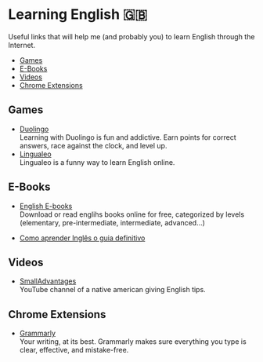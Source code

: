 # Learning English :uk:
Useful links that will help me (and probably you) to learn English through the Internet.

* [Games](#games)
* [E-Books](#e-books)
* [Videos](#videos)
* [Chrome Extensions](#chrome-extensions)

## Games

* [Duolingo](https://www.duolingo.com/) <br/>
Learning with Duolingo is fun and addictive. Earn points for correct answers, race against the clock, and level up.
* [Lingualeo](https://lingualeo.com/) <br />
Lingualeo is a funny way to learn English online.

## E-Books

* [English E-books](http://english-e-books.net/) <br/>
Download or read englihs books online for free, categorized by levels (elementary, pre-intermediate, intermediate, advanced...)

* [Como aprender Inglês o guia definitivo](http://www.mairovergara.com/adw-ebook-single-search/?utm_source=adwords&utm_campaign=adw-ebook&utm_medium=search&utm_term=%22como%20aprender%20ingles%20o%20guia%20definitivo%22&gclid=EAIaIQobChMIufmbrPqh1QIVAwaRCh1YTA-YEAAYASAAEgJDhvD_BwE#hero)

## Videos

* [SmallAdvantages](https://www.youtube.com/channel/UCskEPRzGlsYHs_a5SJyCXag) <br/>
YouTube channel of a native american giving English tips.

## Chrome Extensions

* [Grammarly](https://www.grammarly.com/) <br/>
Your writing, at its best. Grammarly makes sure everything you type is clear, effective, and mistake-free.
